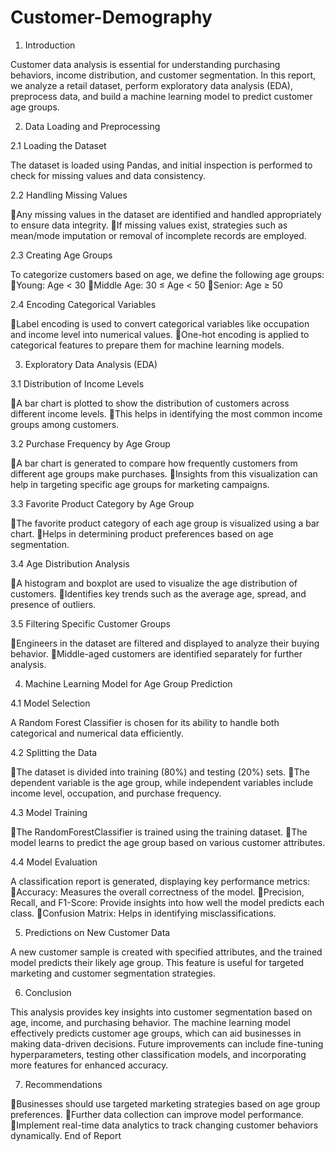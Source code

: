 # Customer-Demography

1. Introduction

Customer data analysis is essential for understanding purchasing behaviors, income distribution, and customer segmentation. In this report, we analyze a retail dataset, perform exploratory data analysis (EDA), preprocess data, and build a machine learning model to predict customer age groups.

2. Data Loading and Preprocessing
   
2.1 Loading the Dataset

The dataset is loaded using Pandas, and initial inspection is performed to check for missing values and data consistency.

2.2 Handling Missing Values

Any missing values in the dataset are identified and handled appropriately to ensure data integrity.
If missing values exist, strategies such as mean/mode imputation or removal of incomplete records are employed.

2.3 Creating Age Groups

To categorize customers based on age, we define the following age groups:
Young: Age < 30
Middle Age: 30 ≤ Age < 50
Senior: Age ≥ 50

2.4 Encoding Categorical Variables

Label encoding is used to convert categorical variables like occupation and income level into numerical values.
One-hot encoding is applied to categorical features to prepare them for machine learning models.

3. Exploratory Data Analysis (EDA)
   
3.1 Distribution of Income Levels

A bar chart is plotted to show the distribution of customers across different income levels.
This helps in identifying the most common income groups among customers.

3.2 Purchase Frequency by Age Group

A bar chart is generated to compare how frequently customers from different age groups make purchases.
Insights from this visualization can help in targeting specific age groups for marketing campaigns.

3.3 Favorite Product Category by Age Group

The favorite product category of each age group is visualized using a bar chart.
Helps in determining product preferences based on age segmentation.

3.4 Age Distribution Analysis

A histogram and boxplot are used to visualize the age distribution of customers.
Identifies key trends such as the average age, spread, and presence of outliers.

3.5 Filtering Specific Customer Groups

Engineers in the dataset are filtered and displayed to analyze their buying behavior.
Middle-aged customers are identified separately for further analysis.

4. Machine Learning Model for Age Group Prediction

4.1 Model Selection

A Random Forest Classifier is chosen for its ability to handle both categorical and numerical data efficiently.

4.2 Splitting the Data

The dataset is divided into training (80%) and testing (20%) sets.
The dependent variable is the age group, while independent variables include income level, occupation, and purchase frequency.

4.3 Model Training

The RandomForestClassifier is trained using the training dataset.
The model learns to predict the age group based on various customer attributes.

4.4 Model Evaluation

A classification report is generated, displaying key performance metrics:
Accuracy: Measures the overall correctness of the model.
Precision, Recall, and F1-Score: Provide insights into how well the model predicts each class.
Confusion Matrix: Helps in identifying misclassifications.

5. Predictions on New Customer Data

A new customer sample is created with specified attributes, and the trained model predicts their likely age group. This feature is useful for targeted marketing and customer segmentation strategies.

6. Conclusion

This analysis provides key insights into customer segmentation based on age, income, and purchasing behavior. The machine learning model effectively predicts customer age groups, which can aid businesses in making data-driven decisions. Future improvements can include fine-tuning hyperparameters, testing other classification models, and incorporating more features for enhanced accuracy.

7. Recommendations

Businesses should use targeted marketing strategies based on age group preferences.
Further data collection can improve model performance.
Implement real-time data analytics to track changing customer behaviors dynamically.
End of Report
